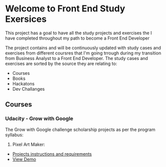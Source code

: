 # Welcome to Front End Study Exersices 

This project has a goal to have all the study projects and exercises the I have completed throughout my path to become a Front End Developer 

The project contains  and will be continuously updated with study cases and exercises from different coursres that I'm going trrough during my transition from Business Analyst to a Front End Developer. 
The study cases and exercises are sorted by the source they are relating to: 

  - Courses 
  - Books 
  - Hackatons 
  - Dev Challanges 

## Courses 

### Udacity - Grow with Google
The Grow with Google challenge scholarship projects as per the program syllabus:
 
1. Pixel Art Maker:
  - [Projects instructions and requirements](https://github.com/Kaisky/studyCasesAndExercises/tree/master/PixelArtMaker)
  - [View Demo](https://kaisky.github.io/studyCasesAndExercises/PixelArtMaker/)

